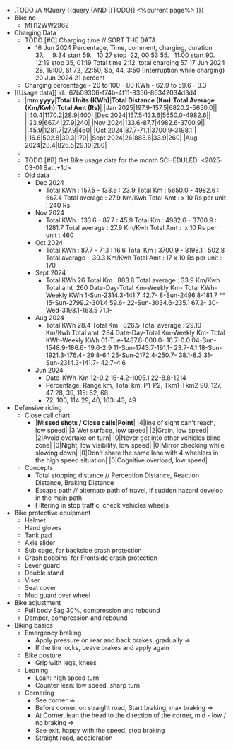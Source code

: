- .TODO /A #Query
  {{query (AND [[TODO]] <%current page%> )}}
- Bike no
	- MH12WW2962
- Charging Data
	- TODO [#C] Charging time // SORT THE DATA
		- 16 Jun 2024
		  Percentage, Time, comment, charging, duration
		  37.     9:34 start
		  59.   10:27 stop  22, 00:53
		  55.   11:00 start
		  90.   12:19 stop 35, 01:19
		  Total time 2:12, total charging 57
		  17 Jun 2024
		  28, 19:00, St
		  72, 22:50, Sp, 44, 3:50 (Interruption while charging)
		  20 Jun 2024
		  21 percent
	- Charging percentage - 20 to 100 - 80
	  KWh - 62.9 to 59.6 - 3.3
- [[Usage data]]
  id:: 67b09306-f74b-4f11-8356-86342034d3d4
	- |**mm yyyy**|**Total Units (KWh)**|**Total Distance (Km)**|**Total Average (Km/Kwh)**|**Total Amt (Rs)**|
	  |Jan 2025|197.9-157.5|6820.2-5650.0||
	  ||40.4|1170.2|28.9|400|
	  |Dec 2024|157.5-133.6|5650.0-4982.6||
	  ||23.9|667.4|27.9|240|
	  |Nov 2024|133.6-87.7|4982.6-3700.9||
	  ||45.9|1281.7|27.9|460|
	  |Oct 2024|87.7-71.1|3700.9-3198.1||
	  ||16.6|502.8|30.3|170|
	  |Sept 2024|26|883.8|33.9|260|
	  |Aug 2024|28.4|826.5|29.10|280|
	-
	- TODO [#B] Get Bike usage data for the month 
	  SCHEDULED: <2025-03-01 Sat .+1d>
	- Old data
		- Dec 2024
			- Total KWh : 157.5 - 133.6 : 23.9
			  Total Km : 5650.0 - 4982.6 : 667.4
			  Total average : 27.9 Km/Kwh
			  Total Amt : x 10 Rs per unit : 240 Rs
		- Nov 2024
			- Total KWh : 133.6 - 87.7 : 45.9
			  Total Km : 4982.6 - 3700.9 : 1281.7
			  Total average : 27.9 Km/Kwh
			  Total Amt :  x 10 Rs per unit : 460
		- Oct 2024
			- Total KWh : 87.7 - 71.1 : 16.6
			  Total Km : 3700.9 - 3198.1 : 502.8
			  Total average :  30.3 Km/Kwh
			  Total Amt : 17 x 10 Rs per unit : 170
		- Sept 2024
			- Total KWh 26
			  Total Km   883.8
			  Total average : 33.9 Km/Kwh
			  Total amt  260
			  Date-Day-Total Km-Weekly Km-
			  Total KWh-Weekly KWh
			  1-Sun-2314.3-141.7
			  42.7-
			  8-Sun-2496.8-181.7
			  **
			  15-Sun-2799.2-301.4
			  59.6-
			  22-Sun-3034.6-235.1
			  67.2-
			  30-Wed-3198.1-163.5
			  71.1-
		- Aug 2024
			- Total KWh 28.4
			  Total Km   826.5
			  Total average : 29.10 Km/Kwh
			  Total amt  284
			  Date-Day-Total Km-Weekly Km-
			  Total KWh-Weekly KWh
			  01-Tue-1487.8-000.0-
			  16.7-0.0
			  04-Sun-1548.9-186.6-
			  19.6-2.9
			  11-Sun-1743.7-191.1-
			  23.7-4.1
			  18-Sun-1921.3-176.4-
			  29.8-6.1
			  25-Sun-2172.4-250.7-
			  38.1-8.3
			  31-Sun-2314.3-141.7-
			  42.7-4.6
		- Jun 2024
			- Date-KWh-Km
			  12-0.2
			  16-4.2-1095.1
			  22-8.8-1214
			- Percentage, Range km, Total km:
			  P1-P2, Tkm1-Tkm2
			  90, 127, 47
			  28, 39, 115: 62, 68
			- 72, 100, 114
			  29, 40, 163: 43, 49
- Defensive riding
	- Close call chart
		- |**Missed shots / Close calls**|**Point**|
		  |4|line of sight can't reach, low speed|
		  |3|Wet surface, low speed|
		  |2|Grain, low speed|
		  |2|Avoid overtake on turn|
		  |0|Never get into other vehicles blind zone|
		  |0|Night, low visibility, low speed|
		  |0|Mirror checking while slowing down|
		  |0|Don't share the same lane with 4 wheelers in the high speed situation|
		  |0|Cognitive overload, low speed|
	- Concepts
		- Total stopping distance // Perception Distance, Reaction Distance, Braking Distance
		- Escape path // alternate path of travel, if sudden hazard develop in the main path
		- Filtering in stop traffic, check vehicles wheels
- Bike protective equipment
	- Helmet
	- Hand gloves
	- Tank pad
	- Axle slider
	- Sub cage, for backside crash protection
	- Crash bobbins, for Frontside crash protection
	- Lever guard
	- Double stand
	- Viser
	- Seat cover
	- Mud guard over wheel
- Bike adjustment
	- Full body Sag 30%, compression and rebound
	- Damper, compression and rebound
- Biking basics
	- Emergency braking
		- Apply pressure on rear and back brakes, gradually =>
		- If the tire locks, Leave brakes and apply again
	- Bike posture
		- Grip with legs, knees
	- Leaning
		- Lean: high speed turn
		- Counter lean: low speed, sharp turn
	- Cornering
		- See corner =>
		- Before corner, on straight road, Start braking, max braking =>
		- At Corner, lean the head to the direction of the corner, mid - low / no braking =>
		- See exit, happy with the speed, stop braking
		- Straight road, acceleration